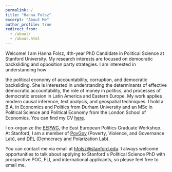 ```yaml
---
permalink: /
title: "Hanna Folsz"
excerpt: "About Me"
author_profile: true
redirect_from: 
  - /about/
  - /about.html
---
```


Welcome! I am Hanna Folsz, 4th-year PhD Candidate in Political Science at Stanford University. My research interests are focused on democratic backsliding and opposition party strategies. I am interested in understanding how 


the political economy of accountability, corruption, and democratic backsliding. She is interested in understanding the determinants of effective democratic accountability, the role of money in politics, and processes of democratic erosion in Latin America and Eastern Europe. My work applies modern causal inference, text analysis, and geospatial techniques. I hold a B.A. in Economics and Politics from Durham University and an MSc in Political Science and Political Economy from the London School of Economics. You can find my CV [here](https://drive.google.com/file/d/1Baj461kn5utXWXphjKnki9U6di4K1eWp/view?usp=sharing). 

I co-organize the [EEPWG](https://eepg-workshop.github.io), the East European Politics Graduate Workshop. At Stanford, I am a member of [PovGov](https://povgov.com) (Poverty, Violence, and Governance Lab), and [DPL](https://stanforddpl.org) (Democracy and Polarization Lab).

You can contact me via email at [hfolsz@stanford.edu](mailto:hfolsz@stanford.edu). I always welcome opportunities to talk about applying to Stanford's Political Science PhD with prospective POC, FLI, and international applicants, so please feel free to email me.



